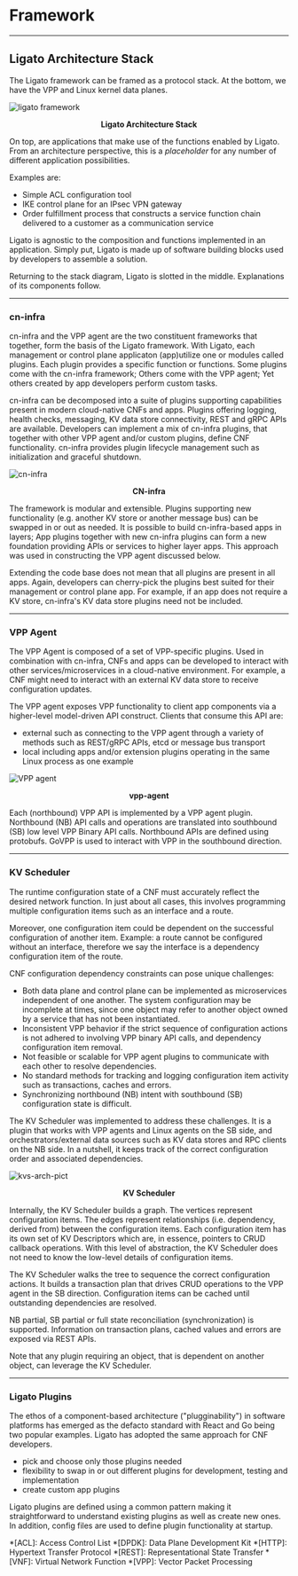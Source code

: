 # Framework

---


## Ligato Architecture Stack

The Ligato framework can be framed as a protocol stack. At the bottom, we have the VPP and Linux kernel data planes.




![ligato framework][ligato-framework]
<p style="text-align: center; font-weight: bold">Ligato Architecture Stack</p>

On top, are applications that make use of the functions enabled by Ligato. From an architecture perspective, this is a _placeholder_ for any number of different application possibilities.

Examples are:

- Simple ACL configuration tool
- IKE control plane for an IPsec VPN gateway
- Order fulfillment process that constructs a service function chain delivered to a customer as a communication service

Ligato is agnostic to the composition and functions implemented in an application. Simply put, Ligato is made up of software building blocks used by developers to assemble a solution.

Returning to the stack diagram, Ligato is slotted in the middle. Explanations of its components follow.


---

### cn-infra

cn-infra and the VPP agent are the two constituent frameworks that together, form the basis of the Ligato framework. With Ligato, each management or control plane applicaton (app)utilize one or modules called plugins. Each plugin provides a specific function or functions. Some plugins come with the cn-infra framework; Others come with the VPP agent; Yet others created by app developers perform custom tasks.

cn-infra can be decomposed into a suite of plugins supporting capabilities present in modern cloud-native CNFs and apps. Plugins offering logging, health checks, messaging, KV data store connectivity, REST and gRPC APIs are available. Developers can implement a mix of cn-infra plugins, that together with other VPP agent and/or custom plugins, define CNF functionality. cn-infra provides plugin lifecycle management such as initialization and graceful shutdown.

![cn-infra][infra]
<p style="text-align: center; font-weight: bold">CN-infra</p>

The framework is modular and extensible. Plugins supporting new functionality (e.g. another KV store or another message bus) can be swapped in or out as needed. It is possible to build cn-infra-based apps in layers; App plugins together with new cn-infra plugins can form a new foundation providing APIs or services to higher layer apps. This approach was used in constructing the VPP agent discussed below.

Extending the code base does not mean that all plugins are present in all apps. Again, developers can cherry-pick the plugins best suited for their management or control plane app. For example, if an app does not require a KV store, cn-infra's  KV data store plugins need not be included.

---

### VPP Agent

The VPP Agent is composed of a set of VPP-specific plugins. Used in combination with cn-infra, CNFs and apps can be developed to interact with other services/microservices in a cloud-native environment. For example, a CNF might need to interact with an external KV data store to receive configuration updates.

The VPP agent exposes VPP functionality to client app components via a higher-level model-driven API construct. Clients that consume this API are:

 - external such as connecting to the VPP agent through a variety of methods such as REST/gRPC APIs, etcd or message bus transport
 - local including apps and/or extension plugins operating in the same Linux process as one example

 
![VPP agent][vpp-agent-new]
<p style="text-align: center; font-weight: bold">vpp-agent</p>
  

Each (northbound) VPP API is implemented by a VPP agent plugin. Northbound (NB) API calls and operations are translated into southbound (SB) low level VPP Binary API calls. Northbound APIs are defined using protobufs. GoVPP is used to interact with VPP in the southbound direction.

---

### KV Scheduler

The runtime configuration state of a CNF must accurately reflect the desired network function. In just about all cases, this involves programming multiple configuration items such as an interface and a route. 

Moreover, one configuration item could be dependent on the successful configuration of another item. Example: a route cannot be configured without an interface, therefore we say the interface is a dependency configuration item of the route.

CNF configuration dependency constraints can pose unique challenges:

* Both data plane and control plane can be implemented as microservices independent of one another. The system configuration may be incomplete at times, since one object may refer to another object owned by a service that has not been instantiated.
* Inconsistent VPP behavior if the strict sequence of configuration actions is not adhered to involving VPP binary API calls, and dependency configuration item removal.
* Not feasible or scalable for VPP agent plugins to communicate with each other to resolve dependencies.
* No standard methods for tracking and logging configuration item activity such as transactions, caches and errors.
* Synchronizing northbound (NB) intent with southbound (SB) configuration state is difficult.

The KV Scheduler was implemented to address these challenges. It is a plugin that works with VPP agents and Linux agents on the SB side, and orchestrators/external data sources such as KV data stores and RPC clients on the NB side. In a nutshell, it keeps track of the correct configuration order and associated dependencies.

![kvs-arch-pict][ligato-kvs-arch] 
<p style="text-align: center; font-weight: bold">KV Scheduler</p>
 
Internally, the KV Scheduler builds a graph. The vertices represent configuration items. The edges represent relationships (i.e. dependency, derived from) between the configuration items. Each configuration item has its own set of KV Descriptors which are, in essence, pointers to CRUD callback operations. With this level of abstraction, the KV Scheduler does not need to know the low-level details of configuration items.

The KV Scheduler walks the tree to sequence the correct configuration actions. It builds a transaction plan that drives CRUD operations to the VPP agent in the SB direction. Configuration items can be cached until outstanding dependencies are resolved.

NB partial, SB partial or full state reconciliation (synchronization) is supported.  Information on transaction plans, cached values and errors are exposed via REST APIs.

Note that any plugin requiring an object, that is dependent on another object, can leverage the KV Scheduler.

---

### Ligato Plugins

The ethos of a component-based architecture ("plugginability") in software platforms has emerged as the defacto standard with React and Go being two popular examples. Ligato has adopted the same approach for CNF developers.

- pick and choose only those plugins needed
- flexibility to swap in or out different plugins for development, testing and implementation
- create custom app plugins

Ligato plugins are defined using a common pattern making it straightforward to understand existing plugins as well as create new ones. In addition, config files are used to define plugin functionality at startup.


[infra]: ../img/intro/ligato-framework-arch-infra.svg
[context]: ../img/intro/context.png "VPP Agent & Plugins on top of CN-infra"
[contiv]: http://contiv.github.io/
[deployment-embeded]: ../img/intro/deployment_embeded.png
[deployment-with-ds]: ../img/intro/deployment_with_data_store.png
[grpc-nb]: ../img/intro/deployment_nb_grpc.png
[k8s-integ]: ../img/intro/k8s_deployment.png "VPP Agent - K8s integration"
[kubernetes]: https://kubernetes.io/
[ligato-framework]: ../img/intro/ligato-framework-arch2.svg
[ligato-kvs-arch]: ../img/intro/ligato-framework-arch-KVS2.svg
[protobuf]: https://developers.google.com/protocol-buffers/
[vpp-agent]: ../img/intro/vpp_agent.png "VPP Agent & plugins on top of CN-infra"
[vpp-agent-new]: ../img/intro/ligato-framework-vpp-agent2-picture.svg
[vpp-agent-10k]: ../img/intro/vpp_agent_10K_feet.png

*[ACL]: Access Control List
*[DPDK]: Data Plane Development Kit
*[HTTP]: Hypertext Transfer Protocol
*[REST]: Representational State Transfer
*[VNF]: Virtual Network Function
*[VPP]: Vector Packet Processing